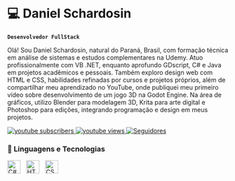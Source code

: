 # 💻 Daniel Schardosin

**`Desenvolvedor FullStack`**

Olá! Sou Daniel Schardosin, natural do Paraná, Brasil, com formação técnica em análise de sistemas e estudos complementares na Udemy. 
Atuo profissionalmente com VB .NET, enquanto aprofundo GDscript, C# e Java em projetos acadêmicos e pessoais. 
Também exploro design web com HTML e CSS, habilidades refinadas por cursos e projetos próprios, além de compartilhar meu aprendizado no YouTube, onde publiquei meu primeiro vídeo sobre desenvolvimento de um jogo 3D na Godot Engine.
Na área de gráficos, utilizo Blender para modelagem 3D, Krita para arte digital e Photoshop para edições, integrando programação e design em meus projetos.

<p align="left">
    <a href="https://www.youtube.com/@photonstudio7844?sub_confirmation=1">
        <img 
            alt="youtube subscribers" 
            title="Inscreva-se no meu canal" 
            src="https://custom-icon-badges.demolab.com/youtube/channel/subscribers/UC3bqYaX6oGKblzVTu4JwVlw?color=%23E05D44&label=Inscreva-se&logo=video&logoColor=white&style=for-the-badge&labelColor=CE4630"
        />
    </a>
    <a href="https://www.youtube.com/@photonstudio7844">
        <img 
            alt="youtube views" 
            title="Vizualizações no YouTube" 
            src="https://custom-icon-badges.demolab.com/youtube/channel/views/UC3bqYaX6oGKblzVTu4JwVlw?color=%23E1AD0E&logo=eye&logoColor=white&style=for-the-badge&labelColor=C79600"
        />
    </a> 
    <a href="https://github.com/Daniel-Schardosin?tab=followers">
        <img 
            alt="Seguidores" 
            title="Me siga no GitHub" 
            src="https://custom-icon-badges.demolab.com/github/followers/Daniel-Schardosin?color=236ad3&labelColor=1155ba&style=for-the-badge&logo=github&label=Seguidores&logoColor=white"
        />
    </a>
</p>

### 🤖 Linguagens e Tecnologias

<img 
    align="left" 
    alt="C#" 
    title="C#"
    width="30px" 
    style="padding-right: 10px;" 
    src="https://cdn.jsdelivr.net/gh/devicons/devicon@latest/icons/csharp/csharp-original.svg" 
    />
<img 
    align="left" 
    alt="HTML"
    title="HTML" 
    width="30px" 
    style="padding-right: 10px;" 
    src="https://cdn.jsdelivr.net/gh/devicons/devicon@latest/icons/html5/html5-original.svg" 
/>
<img 
    align="left" 
    alt="CSS" 
    title="CSS"
    width="30px" 
    style="padding-right: 10px;" 
    src="https://cdn.jsdelivr.net/gh/devicons/devicon@latest/icons/css3/css3-original.svg" 
/>
